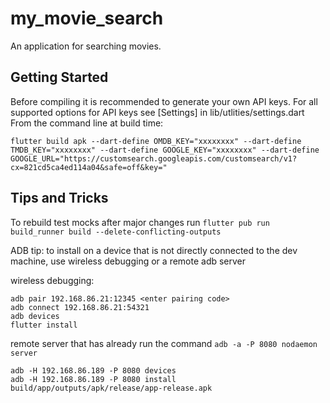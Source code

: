 # my_movie_search

An application for searching movies.

## Getting Started

Before compiling it is recommended to generate your own API keys.
For all supported options for API keys see [Settings] in lib/utlities/settings.dart
From the command line at build time:
```shell
flutter build apk --dart-define OMDB_KEY="xxxxxxxx" --dart-define TMDB_KEY="xxxxxxxx" --dart-define GOOGLE_KEY="xxxxxxxx" --dart-define GOOGLE_URL="https://customsearch.googleapis.com/customsearch/v1?cx=821cd5ca4ed114a04&safe=off&key="
```

## Tips and Tricks

To rebuild test mocks after major changes run
```flutter pub run build_runner build --delete-conflicting-outputs```

ADB tip: to install on a device that is not directly connected to the dev machine, use wireless debugging or a remote adb server

wireless debugging:
```shell
adb pair 192.168.86.21:12345 <enter pairing code>
adb connect 192.168.86.21:54321
adb devices
flutter install
```

remote server that has already run the command ```adb -a -P 8080 nodaemon server```
```shell
adb -H 192.168.86.189 -P 8080 devices
adb -H 192.168.86.189 -P 8080 install build/app/outputs/apk/release/app-release.apk
```